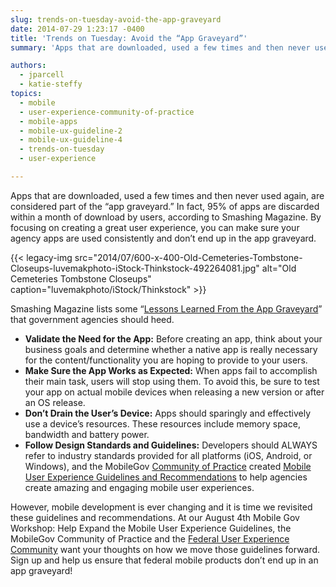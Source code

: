 ```yaml
---
slug: trends-on-tuesday-avoid-the-app-graveyard
date: 2014-07-29 1:23:17 -0400
title: 'Trends on Tuesday: Avoid the “App Graveyard”'
summary: 'Apps that are downloaded, used a few times and then never used again, are considered part of the &ldquo;app graveyard.&rdquo; In fact, 95% of apps are discarded within a month of download by users. Focus on creating a great user experience to make sure your agency apps are used consistently.'

authors:
  - jparcell
  - katie-steffy
topics:
  - mobile
  - user-experience-community-of-practice
  - mobile-apps
  - mobile-ux-guideline-2
  - mobile-ux-guideline-4
  - trends-on-tuesday
  - user-experience

---
```


Apps that are downloaded, used a few times and then never used again, are considered part of the “app graveyard.” In fact, 95% of apps are discarded within a month of download by users, according to Smashing Magazine. By focusing on creating a great user experience, you can make sure your agency apps are used consistently and don’t end up in the app graveyard.

{{< legacy-img src="2014/07/600-x-400-Old-Cemeteries-Tombstone-Closeups-luvemakphoto-iStock-Thinkstock-492264081.jpg" alt="Old Cemeteries Tombstone Closeups" caption="luvemakphoto/iStock/Thinkstock" >}}

Smashing Magazine lists some “[Lessons Learned From the App Graveyard](http://www.smashingmagazine.com/2013/11/28/lessons-from-an-app-graveyard/)” that government agencies should heed.

  * **Validate the Need for the App:** Before creating an app, think about your business goals and determine whether a native app is really necessary for the content/functionality you are hoping to provide to your users.
  * **Make Sure the App Works as Expected:** When apps fail to accomplish their main task, users will stop using them. To avoid this, be sure to test your app on actual mobile devices when releasing a new version or after an OS release.
  * **Don’t Drain the User’s Device:** Apps should sparingly and effectively use a device’s resources. These resources include memory space, bandwidth and battery power.
  * **Follow Design Standards and Guidelines:** Developers should ALWAYS refer to industry standards provided for all platforms (iOS, Android, or Windows), and the MobileGov [Community of Practice](https://digital.gov/communities/) created [Mobile User Experience Guidelines and Recommendations](https://digital.gov/resources/mobile-user-experience-guidelines/) to help agencies create amazing and engaging mobile user experiences.

However, mobile development is ever changing and it is time we revisited these guidelines and recommendations. At our August 4th Mobile Gov Workshop: Help Expand the Mobile User Experience Guidelines, the MobileGov Community of Practice and the [Federal User Experience Community](https://digital.gov/communities/user-experience/) want your thoughts on how we move those guidelines forward. Sign up and help us ensure that federal mobile products don’t end up in an app graveyard!
